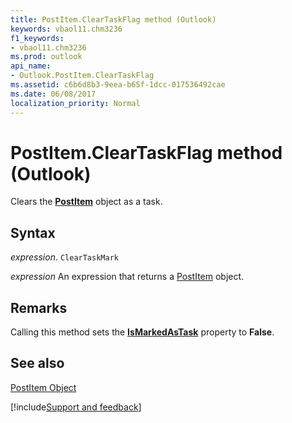 ```yaml
---
title: PostItem.ClearTaskFlag method (Outlook)
keywords: vbaol11.chm3236
f1_keywords:
- vbaol11.chm3236
ms.prod: outlook
api_name:
- Outlook.PostItem.ClearTaskFlag
ms.assetid: c6b6d8b3-9eea-b65f-1dcc-017536492cae
ms.date: 06/08/2017
localization_priority: Normal
---
```



# PostItem.ClearTaskFlag method (Outlook)

Clears the  **[PostItem](Outlook.PostItem.md)** object as a task.


## Syntax

_expression_. `ClearTaskMark`

 _expression_ An expression that returns a [PostItem](Outlook.PostItem.md) object.


## Remarks

Calling this method sets the  **[IsMarkedAsTask](Outlook.PostItem.IsMarkedAsTask.md)** property to **False**.


## See also


[PostItem Object](Outlook.PostItem.md)

[!include[Support and feedback](~/includes/feedback-boilerplate.md)]